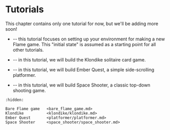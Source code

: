 # Tutorials

This chapter contains only one tutorial for now, but we'll be adding more soon!

- [](bare_flame_game.md) -- this tutorial focuses on setting up your environment
  for making a new Flame game. This "initial state" is assumed as a starting
  point for all other tutorials.

- [](klondike/klondike.md) -- in this tutorial, we will build the Klondike
  solitaire card game.

- [](platformer/platformer.md) -- in this tutorial, we will build Ember Quest, a
  simple side-scrolling platformer.

- [](space_shooter/space_shooter.md) -- in this tutorial, we will build Space
  Shooter, a classic top-down shooting game.

```{toctree}
:hidden:

Bare Flame game   <bare_flame_game.md>
Klondike          <klondike/klondike.md>
Ember Quest       <platformer/platformer.md>
Space Shooter     <space_shooter/space_shooter.md>
```
